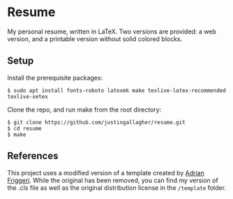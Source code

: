 # Resume

My personal resume, written in LaTeX. Two versions are provided: a web version, and a printable version without solid colored blocks.

## Setup

Install the prerequisite packages:

```
$ sudo apt install fonts-roboto latexmk make texlive-latex-recommended texlive-xetex
```

Clone the repo, and run make from the root directory:

```
$ git clone https://github.com/justingallagher/resume.git
$ cd resume
$ make
```

## References

This project uses a modified version of a template created by [Adrian Friggeri](https://github.com/afriggeri). While the original has been removed, you can find my version of the .cls file as well as the original distribution license in the `/template` folder.

